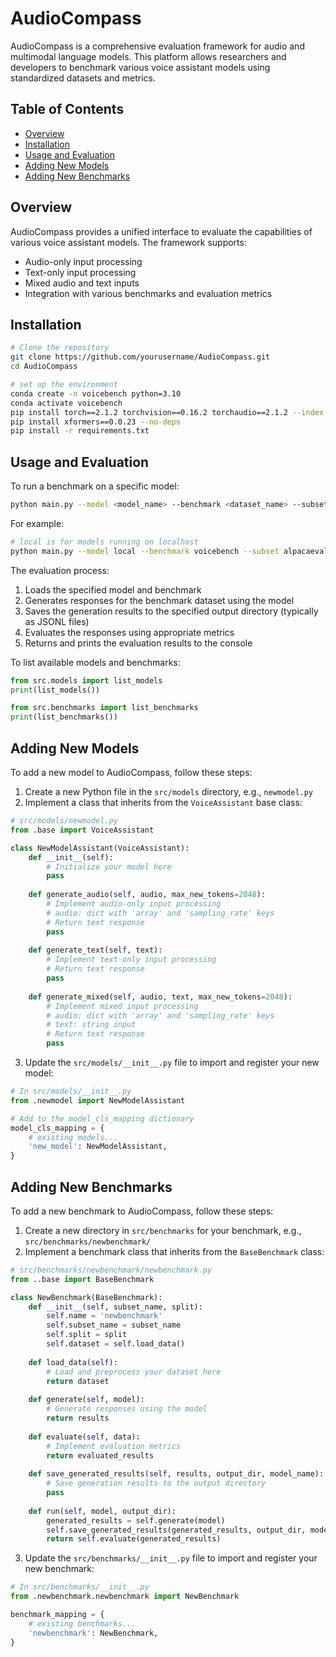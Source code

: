 # AudioCompass

AudioCompass is a comprehensive evaluation framework for audio and multimodal language models. This platform allows researchers and developers to benchmark various voice assistant models using standardized datasets and metrics.

## Table of Contents
- [Overview](#overview)
- [Installation](#installation)
- [Usage and Evaluation](#usage-and-evaluation)
- [Adding New Models](#adding-new-models)
- [Adding New Benchmarks](#adding-new-benchmarks)

## Overview

AudioCompass provides a unified interface to evaluate the capabilities of various voice assistant models. The framework supports:
- Audio-only input processing
- Text-only input processing
- Mixed audio and text inputs
- Integration with various benchmarks and evaluation metrics

## Installation

```bash
# Clone the repository
git clone https://github.com/yourusername/AudioCompass.git
cd AudioCompass

# set up the environment
conda create -n voicebench python=3.10
conda activate voicebench
pip install torch==2.1.2 torchvision==0.16.2 torchaudio==2.1.2 --index-url https://download.pytorch.org/whl/cu121
pip install xformers==0.0.23 --no-deps
pip install -r requirements.txt
```

## Usage and Evaluation

To run a benchmark on a specific model:

```bash
python main.py --model <model_name> --benchmark <dataset_name> --subset <subset_name> --split <split_name> --output-dir <output_directory>
```

For example:

```bash
# local is for models running on localhost
python main.py --model local --benchmark voicebench --subset alpacaeval --split test --output-dir output
```

The evaluation process:
1. Loads the specified model and benchmark
2. Generates responses for the benchmark dataset using the model
3. Saves the generation results to the specified output directory (typically as JSONL files)
4. Evaluates the responses using appropriate metrics
5. Returns and prints the evaluation results to the console

To list available models and benchmarks:

```python
from src.models import list_models
print(list_models())

from src.benchmarks import list_benchmarks
print(list_benchmarks())
```

## Adding New Models

To add a new model to AudioCompass, follow these steps:

1. Create a new Python file in the `src/models` directory, e.g., `newmodel.py`
2. Implement a class that inherits from the `VoiceAssistant` base class:

```python
# src/models/newmodel.py
from .base import VoiceAssistant

class NewModelAssistant(VoiceAssistant):
    def __init__(self):
        # Initialize your model here
        pass
        
    def generate_audio(self, audio, max_new_tokens=2048):
        # Implement audio-only input processing
        # audio: dict with 'array' and 'sampling_rate' keys
        # Return text response
        pass
        
    def generate_text(self, text):
        # Implement text-only input processing
        # Return text response
        pass
        
    def generate_mixed(self, audio, text, max_new_tokens=2048):
        # Implement mixed input processing
        # audio: dict with 'array' and 'sampling_rate' keys
        # text: string input
        # Return text response
        pass
```

3. Update the `src/models/__init__.py` file to import and register your new model:

```python
# In src/models/__init__.py
from .newmodel import NewModelAssistant

# Add to the model_cls_mapping dictionary
model_cls_mapping = {
    # existing models...
    'new_model': NewModelAssistant,
}
```

## Adding New Benchmarks

To add a new benchmark to AudioCompass, follow these steps:

1. Create a new directory in `src/benchmarks` for your benchmark, e.g., `src/benchmarks/newbenchmark/`
2. Implement a benchmark class that inherits from the `BaseBenchmark` class:

```python
# src/benchmarks/newbenchmark/newbenchmark.py
from ..base import BaseBenchmark

class NewBenchmark(BaseBenchmark):
    def __init__(self, subset_name, split):
        self.name = 'newbenchmark'
        self.subset_name = subset_name
        self.split = split
        self.dataset = self.load_data()
    
    def load_data(self):
        # Load and preprocess your dataset here
        return dataset
    
    def generate(self, model):
        # Generate responses using the model
        return results
    
    def evaluate(self, data):
        # Implement evaluation metrics
        return evaluated_results
    
    def save_generated_results(self, results, output_dir, model_name):
        # Save generation results to the output directory
        pass
    
    def run(self, model, output_dir):
        generated_results = self.generate(model)
        self.save_generated_results(generated_results, output_dir, model.__class__.__name__)
        return self.evaluate(generated_results)
```

3. Update the `src/benchmarks/__init__.py` file to import and register your new benchmark:

```python
# In src/benchmarks/__init__.py
from .newbenchmark.newbenchmark import NewBenchmark

benchmark_mapping = {
    # existing benchmarks...
    'newbenchmark': NewBenchmark,
}
```
